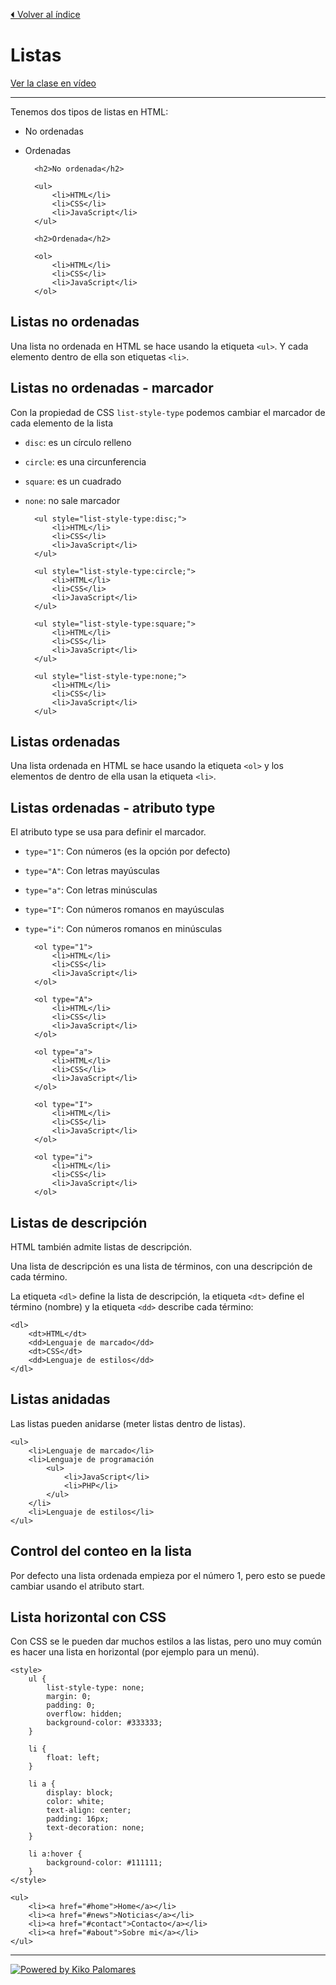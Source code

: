 [⏴ Volver al índice](../../README.md#índice-del-curso)

# Listas

[Ver la clase en vídeo](https://kikopalomares.com/clases/como-crear-listas-ordenadas-y-desordenadas-en-html)

_____

Tenemos dos tipos de listas en HTML:

- No ordenadas
- Ordenadas

        <h2>No ordenada</h2>

        <ul>
            <li>HTML</li>
            <li>CSS</li>
            <li>JavaScript</li>
        </ul>  

        <h2>Ordenada</h2>

        <ol>
            <li>HTML</li>
            <li>CSS</li>
            <li>JavaScript</li>
        </ol>

## Listas no ordenadas

Una lista no ordenada en HTML se hace usando la etiqueta `<ul>`. Y cada elemento dentro de ella son etiquetas `<li>`.

## Listas no ordenadas - marcador

Con la propiedad de CSS `list-style-type` podemos cambiar el marcador de cada elemento de la lista

- `disc`: es un círculo relleno
- `circle`: es una circunferencia
- `square`: es un cuadrado
- `none`: no sale marcador

        <ul style="list-style-type:disc;">
            <li>HTML</li>
            <li>CSS</li>
            <li>JavaScript</li>
        </ul>

        <ul style="list-style-type:circle;">
            <li>HTML</li>
            <li>CSS</li>
            <li>JavaScript</li>
        </ul>

        <ul style="list-style-type:square;">
            <li>HTML</li>
            <li>CSS</li>
            <li>JavaScript</li>
        </ul>

        <ul style="list-style-type:none;">
            <li>HTML</li>
            <li>CSS</li>
            <li>JavaScript</li>
        </ul>

## Listas ordenadas

Una lista ordenada en HTML se hace usando la etiqueta `<ol>` y los elementos de dentro de ella usan la etiqueta `<li>`.

## Listas ordenadas - atributo type

El atributo type se usa para definir el marcador.

- `type="1"`: Con números (es la opción por defecto)
- `type="A"`: Con letras mayúsculas
- `type="a"`: Con letras minúsculas
- `type="I"`: Con números romanos en mayúsculas
- `type="i"`: Con números romanos en minúsculas

        <ol type="1">
            <li>HTML</li>
            <li>CSS</li>
            <li>JavaScript</li>
        </ol>

        <ol type="A">
            <li>HTML</li>
            <li>CSS</li>
            <li>JavaScript</li>
        </ol>

        <ol type="a">
            <li>HTML</li>
            <li>CSS</li>
            <li>JavaScript</li>
        </ol>

        <ol type="I">
            <li>HTML</li>
            <li>CSS</li>
            <li>JavaScript</li>
        </ol>

        <ol type="i">
            <li>HTML</li>
            <li>CSS</li>
            <li>JavaScript</li>
        </ol>

## Listas de descripción

HTML también admite listas de descripción.

Una lista de descripción es una lista de términos, con una descripción de cada término.

La etiqueta `<dl>` define la lista de descripción, la etiqueta `<dt>` define el término (nombre) y la etiqueta `<dd>` describe cada término:

    <dl>
        <dt>HTML</dt>
        <dd>Lenguaje de marcado</dd>
        <dt>CSS</dt>
        <dd>Lenguaje de estilos</dd>
    </dl>

## Listas anidadas

Las listas pueden anidarse (meter listas dentro de listas).

    <ul>
        <li>Lenguaje de marcado</li>
        <li>Lenguaje de programación
            <ul>
                <li>JavaScript</li>
                <li>PHP</li>
            </ul>
        </li>
        <li>Lenguaje de estilos</li>
    </ul>

## Control del conteo en la lista

Por defecto una lista ordenada empieza por el número 1, pero esto se puede cambiar usando el atributo start.

## Lista horizontal con CSS

Con CSS se le pueden dar muchos estilos a las listas, pero uno muy común es hacer una lista en horizontal (por ejemplo para un menú).

    <style>
        ul {
            list-style-type: none;
            margin: 0;
            padding: 0;
            overflow: hidden;
            background-color: #333333;
        }

        li {
            float: left;
        }

        li a {
            display: block;
            color: white;
            text-align: center;
            padding: 16px;
            text-decoration: none;
        }

        li a:hover {
            background-color: #111111;
        }
    </style>

    <ul>
        <li><a href="#home">Home</a></li>
        <li><a href="#news">Noticias</a></li>
        <li><a href="#contact">Contacto</a></li>
        <li><a href="#about">Sobre mi</a></li>
    </ul>

------------
[![Powered by Kiko Palomares](https://img.shields.io/badge/-Powered%20by%20Kiko%20Palomares-red)](https://kikopalomares.com/)